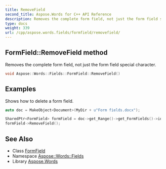 ```yaml
---
title: RemoveField
second_title: Aspose.Words for C++ API Reference
description: Removes the complete form field, not just the form field special character.
type: docs
weight: 339
url: /cpp/aspose.words.fields/formfield/removefield/
---
```

## FormField::RemoveField method


Removes the complete form field, not just the form field special character.

```cpp
void Aspose::Words::Fields::FormField::RemoveField()
```


## Examples



Shows how to delete a form field. 
```cpp
auto doc = MakeObject<Document>(MyDir + u"Form fields.docx");

SharedPtr<FormField> formField = doc->get_Range()->get_FormFields()->idx_get(3);
formField->RemoveField();
```

## See Also

* Class [FormField](../)
* Namespace [Aspose::Words::Fields](../../)
* Library [Aspose.Words](../../../)
